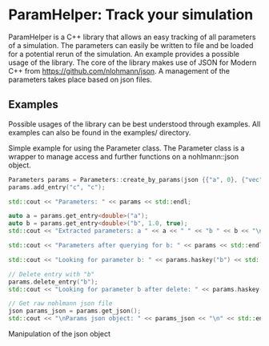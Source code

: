 ParamHelper: Track your simulation
==================================

ParamHelper is a C++ library that allows an easy tracking of all parameters of a simulation. The parameters can easily be written to file and be loaded for a potential rerun of the simulation. An example provides a possible usage of the library. The core of the library makes use of JSON for Modern C++ from https://github.com/nlohmann/json. A management of the parameters takes place based on json files.

Examples
--------

Possible usages of the library can be best understood through examples. All examples can also be found in the examples/ directory.

Simple example for using the Parameter class. The Parameter class is a wrapper to manage access and further functions on a nohlmann::json object.

```c++
Parameters params = Parameters::create_by_params(json {{"a", 0}, {"vec", std::vector<double> {0.0, 1.0}}});
params.add_entry("c", "c");

std::cout << "Parameters: " << params << std::endl;

auto a = params.get_entry<double>("a");
auto b = params.get_entry<double>("b", 1.0, true);
std::cout << "Extracted parameters: a " << a << " " << "b " << b << "\n" << std::endl;

std::cout << "Parameters after querying for b: " << params << std::endl;

std::cout << "Looking for parameter b: " << params.haskey("b") << std::endl;

// Delete entry with "b"
params.delete_entry("b");
std::cout << "Looking for parameter b after delete: " << params.haskey("b") << std::endl;

// Get raw nohlmann json file
json params_json = params.get_json();
std::cout << "\nParams json object: " << params_json << "\n" << std::endl;
```

Manipulation of the json object